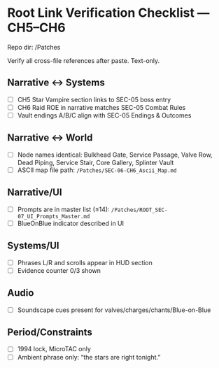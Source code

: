# Root Link Verification Checklist — CH5–CH6
Repo dir: /Patches

Verify all cross-file references after paste. Text-only.

## Narrative ↔ Systems
- [ ] CH5 Star Vampire section links to SEC-05 boss entry
- [ ] CH6 Raid ROE in narrative matches SEC-05 Combat Rules
- [ ] Vault endings A/B/C align with SEC-05 Endings & Outcomes

## Narrative ↔ World
- [ ] Node names identical: Bulkhead Gate, Service Passage, Valve Row, Dead Piping, Service Stair, Core Gallery, Splinter Vault
- [ ] ASCII map file path: `/Patches/SEC-06-CH6_Ascii_Map.md`

## Narrative/UI
- [ ] Prompts are in master list (≤14): `/Patches/ROOT_SEC-07_UI_Prompts_Master.md`
- [ ] BlueOnBlue indicator described in UI

## Systems/UI
- [ ] Phrases L/R and scrolls appear in HUD section
- [ ] Evidence counter 0/3 shown

## Audio
- [ ] Soundscape cues present for valves/charges/chants/Blue-on-Blue

## Period/Constraints
- [ ] 1994 lock, MicroTAC only
- [ ] Ambient phrase only: “the stars are right tonight.”
